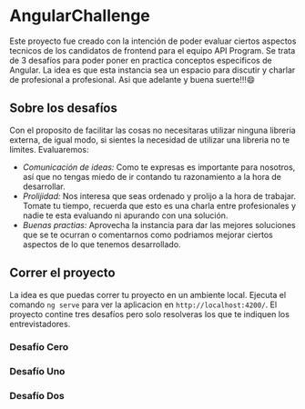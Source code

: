# AngularChallenge

Este proyecto fue creado con la intención de poder evaluar ciertos aspectos tecnicos de los candidatos de frontend para el equipo API Program. Se trata de 3 desafíos para poder poner en practica conceptos especificos de Angular. La idea es que esta instancia sea un espacio para discutir y charlar de profesional a profesional. Asi que adelante y buena suerte!!!😄
 
## Sobre los desafíos 
Con el proposito de facilitar las cosas no necesitaras utilizar ninguna libreria externa, de igual modo, si sientes la necesidad de utilizar una libreria no te limites. Evaluaremos: 

* _Comunicación de ideas:_ Como te expresas es importante para nosotros, así que no tengas miedo de ir contando tu razonamiento a la hora de desarrollar. 
* _Prolijidad:_ Nos interesa que seas ordenado y prolijo a la hora de trabajar. Tomate tu tiempo, recuerda que esto es una charla entre profesionales y nadie te esta evaluando ni apurando con una solución.
* _Buenas practias:_ Aprovecha la instancia para dar las mejores soluciones que se te ocurran o comentarnos como podriamos mejorar ciertos aspectos de lo que tenemos desarrollado.


## Correr el proyecto 
La idea es que puedas correr tu proyecto en un ambiente local. Ejecuta el comando `ng serve` para ver la aplicacion en `http://localhost:4200/`. El proyecto contine tres desafíos pero solo resolveras los que te indiquen los entrevistadores. 

### Desafío Cero

### Desafío Uno

### Desafío Dos

